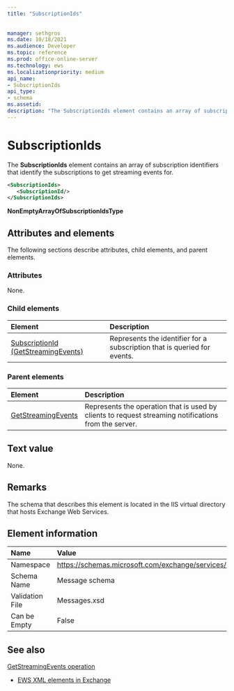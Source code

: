 ```yaml
---
title: "SubscriptionIds"
 
 
manager: sethgros
ms.date: 10/18/2021
ms.audience: Developer
ms.topic: reference
ms.prod: office-online-server
ms.technology: ews
ms.localizationpriority: medium
api_name:
- SubscriptionIds
api_type:
- schema
ms.assetid: 
description: "The SubscriptionIds element contains an array of subscription identifiers that identify the subscriptions to get streaming events for."
---
```


# SubscriptionIds

The **SubscriptionIds** element contains an array of subscription identifiers that identify the subscriptions to get streaming events for. 

```XML
<SubscriptionIds>
   <SubscriptionId/>
</SubscriptionIds>
```

 **NonEmptyArrayOfSubscriptionIdsType**
## Attributes and elements

The following sections describe attributes, child elements, and parent elements.
  
### Attributes

None.
  
### Child elements

|**Element**|**Description**|
|:-----|:-----|
|[SubscriptionId (GetStreamingEvents)](subscriptionid-getstreamingevents.md) <br/> |Represents the identifier for a subscription that is queried for events.  <br/> |
   
### Parent elements

|**Element**|**Description**|
|:-----|:-----|
|[GetStreamingEvents](getstreamingevents.md) <br/> |Represents the operation that is used by clients to request streaming notifications from the server.  <br/> |
   
## Text value

None.
  
## Remarks

The schema that describes this element is located in the IIS virtual directory that hosts Exchange Web Services.
  
## Element information

|**Name**|**Value**|
|:-----|:-----|
|Namespace  <br/> |https://schemas.microsoft.com/exchange/services/2006/messages  <br/> |
|Schema Name  <br/> |Message schema  <br/> |
|Validation File  <br/> |Messages.xsd  <br/> |
|Can be Empty  <br/> |False  <br/> |

## See also

[GetStreamingEvents operation](getstreamingevents-operation.md)

- [EWS XML elements in Exchange](ews-xml-elements-in-exchange.md)
